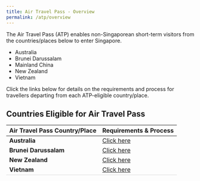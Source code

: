 ```yaml
---
title: Air Travel Pass - Overview
permalink: /atp/overview
---
```


The Air Travel Pass (ATP) enables non-Singaporean short-term visitors from the countries/places below to enter Singapore. 
- Australia 
- Brunei Darussalam 
- Mainland China 
- New Zealand 
- Vietnam 

Click the links below for details on the requirements and process for travellers departing from each ATP-eligible country/place.

## Countries Eligible for Air Travel Pass

<table>
<thead>
  <tr>
    <th>Air Travel Pass Country/Place</th>
    <th>Requirements & Process</th>
  </tr>
</thead>
<tbody>
  <tr>
    <td><b>Australia</b></td>
    <td><a href="/australia/atp/requirements-and-process">Click here</a></td>
  </tr>
    <tr>
    <td><b>Brunei Darussalam</b></td>
    <td><a href="/brunei/overview">Click here</a></td>
  </tr>
   <tr>
    <td><b>New Zealand</b></td>
    <td><a href="/newzealand/atp/requirements-and-process">Click here</a></td>
  </tr>
     <tr>
    <td style="border-bottom:1px solid #D8D8D8;"><b>Vietnam</b></td>
    <td style="border-bottom:1px solid #D8D8D8;"><a href="/vietnam/atp/requirements-and-process">Click here</a></td>
  </tr>
  </tbody>
  </table>
